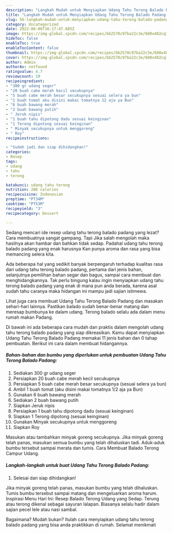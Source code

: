 ```yaml
---
description: "Langkah Mudah untuk Menyiapkan Udang Tahu Terong Balado Padang yang Lezat"
title: "Langkah Mudah untuk Menyiapkan Udang Tahu Terong Balado Padang yang Lezat"
slug: 56-langkah-mudah-untuk-menyiapkan-udang-tahu-terong-balado-padang-yang-lezat
category: Uncategorized
date: 2022-06-06T16:17:47.685Z
image: https://img-global.cpcdn.com/recipes/bb2578c97ba22c3e/680x482cq70/udang-tahu-terong-balado-padang-foto-resep-utama.jpg
hideToc: false
enableToc: true
enableTocContent: false
thumbnail: https://img-global.cpcdn.com/recipes/bb2578c97ba22c3e/680x482cq70/udang-tahu-terong-balado-padang-foto-resep-utama.jpg
cover: https://img-global.cpcdn.com/recipes/bb2578c97ba22c3e/680x482cq70/udang-tahu-terong-balado-padang-foto-resep-utama.jpg
author: Admin
authorAv: notfound
ratingvalue: 4.7
reviewcount: 19
recipeingredient:
- "300 gr udang seger"
- "20 buah cabe merah kecil secukupnya"
- "5 buah cabe merah besar secukupnya sesuai selera ya bun"
- "1 buah tomat aku disini makai tomatnya 12 aja ya Bun"
- "6 buah bawang merah"
- "2 buah bawang putih"
- " Jeruk nipis"
- "1 buah tahu dipotong dadu sesuai keinginan"
- "1 Terong dipotong sesuai keinginan"
- " Minyak secukupnya untuk menggoreng"
- " Roy"
recipeinstructions:

- "Sudah jadi dan siap dihidangkan!"
categories:
- Resep
tags:
- udang
- tahu
- terong

katakunci: udang tahu terong 
nutrition: 286 calories
recipecuisine: Indonesian
preptime: "PT34M"
cooktime: "PT53M"
recipeyield: "3"
recipecategory: Dessert

---
```



Sedang mencari ide resep udang tahu terong balado padang yang lezat? Cara membuatnya sangat gampang. Tapi Jika salah mengolah maka hasilnya akan hambar dan bahkan tidak sedap. Padahal udang tahu terong balado padang yang enak harusnya Kan punya aroma dan rasa yang bisa memancing selera kita.


Ada beberapa hal yang sedikit banyak berpengaruh terhadap kualitas rasa dari udang tahu terong balado padang, pertama dari jenis bahan, selanjutnya pemilihan bahan segar dan bagus, sampai cara membuat dan menghidangkannya. Tak perlu bingung kalau ingin menyiapkan udang tahu terong balado padang yang enak di mana pun anda berada, karena asal sudah tahu caranya maka hidangan ini mampu jadi sajian istimewa.

Lihat juga cara membuat Udang Tahu Terong Balado Padang dan masakan sehari-hari lainnya. Pastikan balado sudah benar-benar matang dan meresap bumbunya ke dalam udang. Terong balado selalu ada dalam menu rumah makan Padang.


Di bawah ini ada beberapa cara mudah dan praktis dalam mengolah udang tahu terong balado padang yang siap dikreasikan. Kamu dapat menyiapkan Udang Tahu Terong Balado Padang memakai 11 jenis bahan dan 0 tahap pembuatan. Berikut ini cara dalam membuat hidangannya.

<!--inarticleads1-->

##### Bahan-bahan dan bumbu yang diperlukan untuk pembuatan Udang Tahu Terong Balado Padang:

1. Sediakan 300 gr udang seger
1. Persiapkan 20 buah cabe merah kecil secukupnya
1. Persiapkan 5 buah cabe merah besar secukupnya (sesuai selera ya bun)
1. Ambil 1 buah tomat (aku disini makai tomatnya 1/2 aja ya Bun)
1. Gunakan 6 buah bawang merah
1. Sediakan 2 buah bawang putih
1. Siapkan  Jeruk nipis
1. Persiapkan 1 buah tahu dipotong dadu (sesuai keinginan)
1. Siapkan 1 Terong dipotong (sesuai keinginan)
1. Gunakan  Minyak secukupnya untuk menggoreng
1. Siapkan  Roy


Masukan atau tambahkan minyak goreng secukupnya. Jika minyak goreng telah panas, masukan semua bumbu yang telah dihaluskan tadi. Aduk-aduk bumbu tersebut sampai merata dan tumis. Cara Membuat Balado Terong Campur Udang. 

<!--inarticleads2-->

##### Langkah-langkah untuk buat Udang Tahu Terong Balado Padang:


1. Selesai dan siap dihidangkan!

Jika minyak goreng telah panas, masukan bumbu yang telah dihaluskan. Tumis bumbu tersebut sampai matang dan mengeluarkan aroma harum. Inspirasi Menu Hari Ini: Resep Balado Terong Udang yang Sedap. Terung atau terong dikenal sebagai sayuran lalapan. Biasanya selalu hadir dalam sajian pecel lele atau nasi sambal. 

Bagaimana? Mudah bukan? Itulah cara menyiapkan udang tahu terong balado padang yang bisa anda praktikkan di rumah. Selamat menikmati
